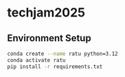 # techjam2025
## Environment Setup

```bash
conda create --name ratu python=3.12
conda activate ratu
pip install -r requirements.txt
```